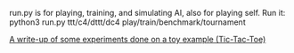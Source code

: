 run.py is for playing, training, and simulating AI, also for playing self.  Run it: python3 run.py ttt/c4/dttt/dc4 play/train/benchmark/tournament

[A write-up of some experiments done on a toy example (Tic-Tac-Toe)](ttt/)
